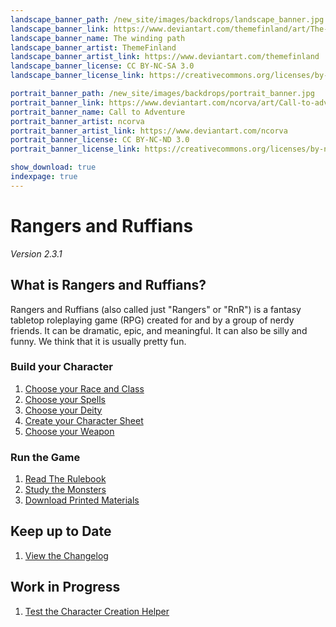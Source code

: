 ```yaml
---
landscape_banner_path: /new_site/images/backdrops/landscape_banner.jpg
landscape_banner_link: https://www.deviantart.com/themefinland/art/The-winding-path-commission-800945478
landscape_banner_name: The winding path
landscape_banner_artist: ThemeFinland
landscape_banner_artist_link: https://www.deviantart.com/themefinland
landscape_banner_license: CC BY-NC-SA 3.0
landscape_banner_license_link: https://creativecommons.org/licenses/by-nc-sa/3.0/

portrait_banner_path: /new_site/images/backdrops/portrait_banner.jpg
portrait_banner_link: https://www.deviantart.com/ncorva/art/Call-to-adventure-664775437
portrait_banner_name: Call to Adventure
portrait_banner_artist: ncorva
portrait_banner_artist_link: https://www.deviantart.com/ncorva
portrait_banner_license: CC BY-NC-ND 3.0
portrait_banner_license_link: https://creativecommons.org/licenses/by-nc-nd/3.0/

show_download: true
indexpage: true
---
```


# Rangers and Ruffians
_Version 2.3.1_

## What is Rangers and Ruffians?
Rangers and Ruffians (also called just "Rangers" or "RnR")
is a fantasy tabletop roleplaying game (RPG) created for and by a group of
nerdy friends. It can be dramatic, epic, and meaningful.
It can also be silly and funny. We think that it is usually pretty fun. 

### Build your Character
1. [Choose your Race and Class](/new_site/pages/GENERATED/Compendium_of_Character_Creation.md)  
2. [Choose your Spells](new_site/pages/GENERATED/Tome_of_the_Ancients.md)  
3. [Choose your Deity](new_site/pages/GENERATED/Book_of_Lore.md)  
4. [Create your Character Sheet](new_site/pages/character_sheet.html)  
5. [Choose your Weapon](new_site/pages/weapons.html)

### Run the Game
1. [Read The Rulebook](/new_site/pages/GENERATED/Rulebook.md)  
2. [Study the Monsters](new_site/pages/GENERATED/Book_of_Known_Beasts.md)  
3. [Download Printed Materials](new_site/pages/GENERATED/Printed_Materials.md)  


## Keep up to Date
1. [View the Changelog](new_site/pages/GENERATED/Changelog.md)  

## Work in Progress
1. [Test the Character Creation Helper](new_site/pages/character_creation_helper_page.html)  

<!-- ### Why Should You Play Rangers and Ruffians?
* __Good for Beginners__ 
  * Rangers and Ruffians is a great introduction to the world of tabletop gaming. With a simple to understand
    set of rules and easily scalable difficulty, R&R was designed with new players in mind. To this end, R&R 
    boasts simple but scalable core mechanics, while removing the complicated bloat that makes other tabletop
    games daunting for beginners.
* __Cheap to Start__
  * All core rules necessary to play Rangers and Ruffians are housed on this site. This keeps the cost of 
    entry low, so that you can start playing almost immediately.
* __Constant Updates__
  * Rangers and Ruffians is a passion project, which is constantly receiving new content including new
    classes, races, rules, and tuning.
 -->
